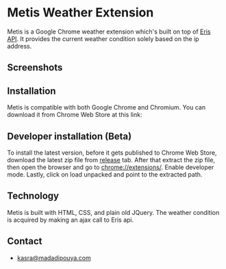 # Metis Weather Extension

Metis is a Google Chrome weather extension which's built on top of [Eris API](http://eris.madadipouya.com/). It provides the current weather condition solely based on the ip address. 


## Screenshots 


## Installation

Metis is compatible with both Google Chrome and Chromium. You can download it from Chrome Web Store at this link:

## Developer installation (Beta)

To install the latest version, before it gets published to Chrome Web Store, download the latest zip file from [release](https://github.com/kasramp/weather-extension/releases) tab.
After that extract the zip file, then open the browser and go to [chrome://extensions/](chrome://extensions/). Enable developer mode. Lastly, click on load unpacked and point to the extracted path.

## Technology

Metis is built with HTML, CSS, and plain old JQuery. The weather condition is acquired by making an ajax call to Eris api.

## Contact
* kasra@madadipouya.com
